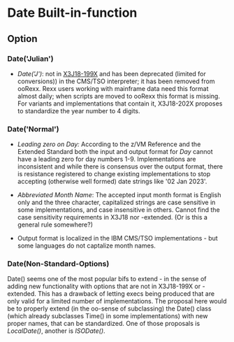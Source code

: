 # Date Built-in-function

## Option

### Date('Julian')
- *Date('J')*:
 not in [X3J18-199X](https://github.com/RexxLA/rexx-repository/blob/master/ARB/standards/historic/j18pub.pdf) and has been deprecated (limited for conversions)) in the CMS/TSO interpreter; it has been removed from ooRexx. Rexx users working with mainframe data need this format almost daily; when scripts are moved to ooRexx this format is missing. For variants and implementations that contain it, X3J18-202X proposes to standardize the year number to 4 digits.
### Date('Normal')
- *Leading zero on Day:*
According to the z/VM Reference and the Extended Standard both the input and output format for *Day* cannot have a leading zero for day numbers 1-9. Implementations are inconsistent and while there is consensus over the output format, there is resistance registered to change existing implementations to stop accepting (otherwise well formed) date strings like '02 Jan 2023'.
- *Abbreviated Month Name*: 
The accepted input month format is English only and the three character, capitalized strings are case sensitive in some implementations, and case insensitive in others. Cannot find the case sensitivity requirements in X3J18 nor -extended. (Or is this a general rule somewhere?) 

- Output format is localized in the IBM CMS/TSO implementations - but some languages do not captalize month names.

### Date(Non-Standard-Options)
Date() seems one of the most popular bifs to extend - in the sense of adding new functionality with options that are not in X3J18-199X or -extended. This has a drawback of letting execs being produced that are only valid for a limited number of implementations. The proposal here would be to properly extend (in the oo-sense of subclassing) the Date() class (which already subclasses Time() in some implementations) with new proper names, that can be standardized. One of those proposals is *LocalDate()*, another is *ISODate()*.
